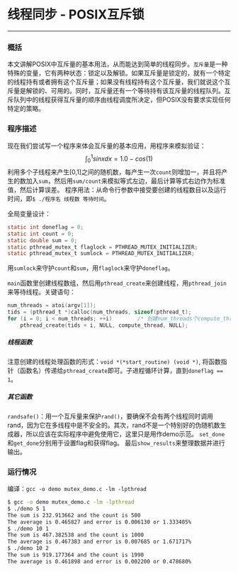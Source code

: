 # 线程同步 - POSIX互斥锁
***

### 概括

本文讲解POSIX中互斥量的基本用法，从而能达到简单的线程同步。`互斥量`是一种特殊的变量，它有两种状态：锁定以及解锁。如果互斥量是锁定的，就有一个特定的线程持有或者拥有这个互斥量；如果没有线程持有这个互斥量，我们就说这个互斥量是解锁的、可用的。同时，互斥量还有一个等待持有该互斥量的线程队列。互斥队列中的线程获得互斥量的顺序由线程调度所决定，但POSIX没有要求实现任何特定的策略。

### 程序描述
现在我们尝试写一个程序来体会互斥量的基本应用，用程序来模拟验证：$$\int_0^1 sinxdx = 1.0 - cos(1)$$ 利用多个子线程来产生[0,1]之间的随机数，每产生一次`count`则增加一，并且将产生的数加入`sum`，然后用`sum/count`来模拟等式左边，最后计算等式右边作为标准值，然后计算误差。
程序用法：从命令行参数中接受要创建的线程数目以及运行时间，即`$ ./程序名 线程数 等待时间`。

全局变量设计：
```c
static int doneflag = 0;
static int count = 0;
static double sum = 0;
static pthread_mutex_t flaglock = PTHREAD_MUTEX_INITIALIZER;
static pthread_mutex_t sumlock = PTHREAD_MUTEX_INITIALIZER;
```
用`sumlock`来守护`count`和`sum`，用`flaglock`来守护`doneflag`。

`main`函数里创建线程数组，然后用`pthread_create`来创建线程，用`pthread_join`来等待线程。关键语句：
```c
num_threads = atoi(argv[1]);
tids = (pthread_t *)calloc(num_threads, sizeof(pthread_t);
for (i = 0; i < num_threads; ++i)        /* 创建num_threads个compute_thread线程 */
    pthread_create(tids + i, NULL, compute_thread, NULL);
```

##### 线程函数
注意创建的线程处理函数的形式：`void *(*start_routine) (void *)`, 将函数指针（函数名）传递给`pthread_create`即可。子进程循环计算，直到`doneflag == 1`。

##### 其它函数
`randsafe()`：用一个互斥量来保护`rand()`，要确保不会有两个线程同时调用rand，因为它在多线程中是不安全的。其次，rand不是一个特别好的伪随机数生成器，所以应该在实际程序中避免使用它，这里只是用作demo示范。
`set_done`和`get_done`分别用于设置flag和获得flag。
最后`show_results`来整理数据并进行输出。


### 运行情况
编译：`gcc -o demo mutex_demo.c -lm -lpthread`
```bash
$ gcc -o demo mutex_demo.c -lm -lpthread
$ ./demo 5 1
The sum is 232.913662 and the count is 500
The average is 0.465827 and error is 0.006130 or 1.333405%
$ ./demo 10 1
The sum is 467.382538 and the count is 1000
The average is 0.467383 and error is 0.007685 or 1.671717%
$ ./demo 10 2
The sum is 919.177364 and the count is 1990
The average is 0.461898 and error is 0.002200 or 0.478680%
```
